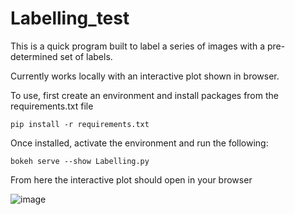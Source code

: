 # Labelling_test

This is a quick program built to label a series of images with a pre-determined set of labels.

Currently works locally with an interactive plot shown in browser.

To use, first create an environment and install packages from the requirements.txt file 

```
pip install -r requirements.txt
```

Once installed, activate the environment and run the following:

```
bokeh serve --show Labelling.py
```

From here the interactive plot should open in your browser

![image](https://user-images.githubusercontent.com/91678788/161090106-6ac808bc-3b54-4c31-8778-04ca93d80332.png)
